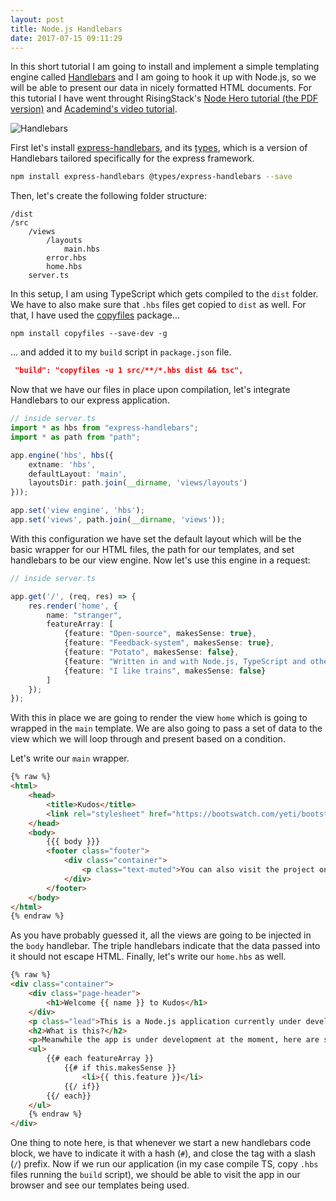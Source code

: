 ```yaml
---
layout: post
title: Node.js Handlebars
date: 2017-07-15 09:11:29
---
```


In this short tutorial I am going to install and implement a simple templating engine called [Handlebars](http://handlebarsjs.com) and I am going to hook it up with Node.js, so we will be able to present our data in nicely formatted HTML documents. For this tutorial I have went throught RisingStack's [Node Hero tutorial (the PDF version)](https://blog.risingstack.com/node-hero-tutorial-getting-started-with-node-js/) and [Academind's video tutorial](https://www.youtube.com/watch?v=1srD3Mdvf50). 

![Handlebars](https://i2.wp.com/keyholesoftware.com/wp-content/uploads/Handlebars.jpg?fit=700%2C400&ssl=1)

First let's install [express-handlebars](https://github.com/ericf/express-handlebars), and its [types](https://www.npmjs.com/package/@types/express-handlebars), which is a version of Handlebars tailored specifically for the express framework. 

```bash
npm install express-handlebars @types/express-handlebars --save
```

Then, let's create the following folder structure:

```
/dist
/src
	/views
		/layouts
			main.hbs
		error.hbs
		home.hbs
	server.ts
```

In this setup, I am using TypeScript which gets compiled to the `dist` folder. We have to also make sure that `.hbs` files get copied to `dist` as well. For that, I have used the [copyfiles](https://www.npmjs.com/package/copyfiles) package...

```
npm install copyfiles --save-dev -g
```

... and added it to my `build` script in `package.json` file.

```json
 "build": "copyfiles -u 1 src/**/*.hbs dist && tsc",
```

Now that we have our files in place upon compilation, let's integrate Handlebars to our express application.

```ts
// inside server.ts
import * as hbs from "express-handlebars";
import * as path from "path";

app.engine('hbs', hbs({
    extname: 'hbs', 
    defaultLayout: 'main', 
    layoutsDir: path.join(__dirname, 'views/layouts')
}));

app.set('view engine', 'hbs');
app.set('views', path.join(__dirname, 'views'));
```

With this configuration we have set the default layout which will be the basic wrapper for our HTML files, the path for our templates, and set handlebars to be our view engine. Now let's use this engine in a request:

```ts
// inside server.ts

app.get('/', (req, res) => {
    res.render('home', {
        name: "stranger",
        featureArray: [
            {feature: "Open-source", makesSense: true},
            {feature: "Feedback-system", makesSense: true},
            {feature: "Potato", makesSense: false},
            {feature: "Written in and with Node.js, TypeScript and other cool tools", makesSense: true},
            {feature: "I like trains", makesSense: false}
        ]
    });
});
```

With this in place we are going to render the view `home` which is going to wrapped in the `main` template. We are also going to pass a set of data to the view which we will loop through and present based on a condition.

Let's write our `main` wrapper. 

```html
{% raw %}
<html>
	<head>
		<title>Kudos</title>
		<link rel="stylesheet" href="https://bootswatch.com/yeti/bootstrap.min.css">
	</head>
	<body>
		{{{ body }}}
		<footer class="footer">
			<div class="container">
				<p class="text-muted">You can also visit the project on <a href="https://github.com/gaboratorium/kudos" target="_blank">GitHub</a>.</p>
			</div>
		</footer>
	</body>
</html> 
{% endraw %}
```

As you have probably guessed it, all the views are going to be injected in the `body` handlebar. The triple handlebars indicate that the data passed into it should not escape HTML. Finally, let's write our `home.hbs` as well.

```html
{% raw %}
<div class="container">
	<div class="page-header">
		<h1>Welcome {{ name }} to Kudos</h1>
	</div>
	<p class="lead">This is a Node.js application currently under development. <a href="https://gaboratorium.github.io" target="_blank">Visit my blog</a> to follow to follow up with the project's progress.</a></p>
	<h2>What is this?</h2>
	<p>Meanwhile the app is under development at the moment, here are some of the main key characteristics:</p>
	<ul>
		{{# each featureArray }}
			{{# if this.makesSense }}
				<li>{{ this.feature }}</li>
			{{/ if}}
		{{/ each}}
	</ul>
	{% endraw %}
</div>
```

One thing to note here, is that whenever we start a new handlebars code block, we have to indicate it with a hash (`#`), and close the tag with a slash (`/`) prefix. Now if we run our application (in my case compile TS, copy `.hbs` files running the `build` script), we should be able to visit the app in our browser and see our templates being used.
